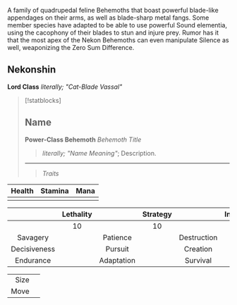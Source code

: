 A family of quadrupedal feline Behemoths that boast powerful blade-like appendages on their arms, as well as blade-sharp metal fangs. Some member species have adapted to be able to use powerful Sound elementia, using the cacophony of their blades to stun and injure prey. Rumor has it that the most apex of the Nekon Behemoths can even manipulate Silence as well, weaponizing the Zero Sum Difference.

## Nekonshin
**Lord Class**
*literally; "Cat-Blade Vassal"*

>[!statblocks]
> ## Name
> **Power-Class Behemoth**
> *Behemoth Title*
> > *literally; "Name Meaning"*; Description.
> ---
> > *Traits*
>
| Health | Stamina | Mana    |
|:------:|:-------:|:---:|
|        |         |     |
> 
|              | Lethality |            | Strategy |             | Instinct |
|:------------:|:---------:|:----------:|:--------:|:-----------:|:--------:|
|              |    10       |            |  10        |             |    10      |
|   Savagery   |           |  Patience  |          | Destruction |          |
| Decisiveness |           |  Pursuit   |          |  Creation   |          |
|  Endurance   |           | Adaptation |          |  Survival   |          |
> 
|      |     |
| ----:|:--- |
| Size |     |
| Move     |     |
>

